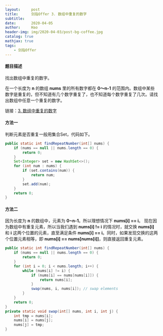 ```yaml
---
layout:     post
title:      剑指Offer 3. 数组中重复的数字
subtitle:   
date:       2020-04-05
author:     Hao
header-img: img/2020-04-03/post-bg-coffee.jpg
catalog: true
mathjax: true
tags:
    - 剑指Offer
---
```


#### 题目描述

找出数组中重复的数字。

在一个长度为 **n** 的数组 **nums** 里的所有数字都在 **0～n-1** 的范围内。数组中某些数字是重复的，但不知道有几个数字重复了，也不知道每个数字重复了几次。请找出数组中任意一个重复的数字。

链接：[3. 数组中重复的数字](https://leetcode-cn.com/problems/shu-zu-zhong-zhong-fu-de-shu-zi-lcof/)

#### 方法一

判断元素是否重复一般用集合Set，代码如下。

```java
public static int findRepeatNumber(int[] nums) {
    if (nums == null || nums.length == 0) {
        return 0;
    }
    Set<Integer> set = new HashSet<>();
    for (int num : nums) {
        if (set.contains(num)) {
            return num;
        }
        set.add(num);
    }
    return 0;
}
```

#### 方法二

因为长度为 **n** 的数组中，元素为 **0~n-1**。所以理想情况下 **nums[i] == i**。
现在因为数组中有重复元素，所以当我们遇到 **nums[i] != i** 的情况时，就交换 **nums[i]** 和 **i** 这两个位置的元素，直至满足条件 **nums[i] == i**。同时，如果发现交换的这两个位置元素相等，即 **nums[i] == nums[nums[i]]**，则直接返回重复元素。

```java
public static int findRepeatNumber(int[] nums) {
    if (nums == null || nums.length == 0) {
        return 0;
    }
    for (int i = 0; i < nums.length; i++) {
        while (nums[i] != i) {
            if (nums[i] == nums[nums[i]]) {
                return nums[i];
            }
            swap(nums, i, nums[i]); // swap elements
        }
    }
    return 0;
}
private static void swap(int[] nums, int i, int j) {
    int tmp = nums[i];
    nums[i] = nums[j];
    nums[j] = tmp;
}
```
